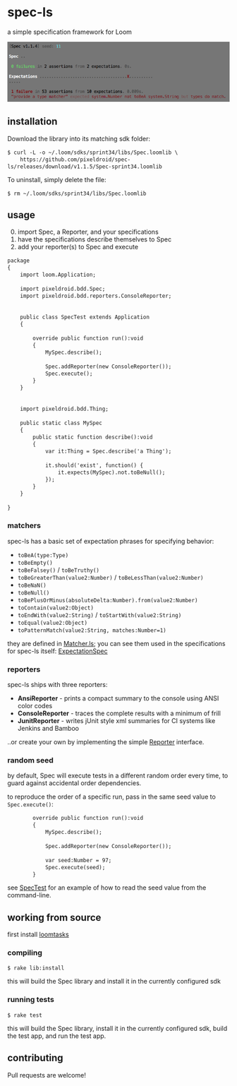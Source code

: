 spec-ls
=======

a simple specification framework for Loom

![spec-ls screenshot](terminal.png)


## installation

Download the library into its matching sdk folder:

    $ curl -L -o ~/.loom/sdks/sprint34/libs/Spec.loomlib \
        https://github.com/pixeldroid/spec-ls/releases/download/v1.1.5/Spec-sprint34.loomlib

To uninstall, simply delete the file:

    $ rm ~/.loom/sdks/sprint34/libs/Spec.loomlib


## usage

0. import Spec, a Reporter, and your specifications
0. have the specifications describe themselves to Spec
0. add your reporter(s) to Spec and execute

```ls
package
{
    import loom.Application;

    import pixeldroid.bdd.Spec;
    import pixeldroid.bdd.reporters.ConsoleReporter;


    public class SpecTest extends Application
    {

        override public function run():void
        {
            MySpec.describe();

            Spec.addReporter(new ConsoleReporter());
            Spec.execute();
        }
    }


    import pixeldroid.bdd.Thing;

    public static class MySpec
    {
        public static function describe():void
        {
            var it:Thing = Spec.describe('a Thing');

            it.should('exist', function() {
                it.expects(MySpec).not.toBeNull();
            });
        }
    }

}
```

### matchers

spec-ls has a basic set of expectation phrases for specifying behavior:

* `toBeA(type:Type)`
* `toBeEmpty()`
* `toBeFalsey()` / `toBeTruthy()`
* `toBeGreaterThan(value2:Number)` / `toBeLessThan(value2:Number)`
* `toBeNaN()`
* `toBeNull()`
* `toBePlusOrMinus(absoluteDelta:Number).from(value2:Number)`
* `toContain(value2:Object)`
* `toEndWith(value2:String)` / `toStartWith(value2:String)`
* `toEqual(value2:Object)`
* `toPatternMatch(value2:String, matches:Number=1)`

they are defined in [Matcher.ls][Matcher.ls];
you can see them used in the specifications for spec-ls itself: [ExpectationSpec][ExpectationSpec.ls]

### reporters

spec-ls ships with three reporters:

* **AnsiReporter** - prints a compact summary to the console using ANSI color codes
* **ConsoleReporter** - traces the complete results with a minimum of frill
* **JunitReporter** - writes jUnit style xml summaries for CI systems like Jenkins and Bamboo

..or create your own by implementing the simple [Reporter][Reporter.ls] interface.

### random seed

by default, Spec will execute tests in a different random order every time, to guard against accidental order dependencies.

to reproduce the order of a specific run, pass in the same seed value to `Spec.execute()`:

```ls
        override public function run():void
        {
            MySpec.describe();

            Spec.addReporter(new ConsoleReporter());

            var seed:Number = 97;
            Spec.execute(seed);
        }
```

see [SpecTest][SpecTest.ls] for an example of how to read the seed value from the command-line.

## working from source

first install [loomtasks][loomtasks]

### compiling

    $ rake lib:install

this will build the Spec library and install it in the currently configured sdk

### running tests

    $ rake test

this will build the Spec library, install it in the currently configured sdk, build the test app, and run the test app.


## contributing

Pull requests are welcome!


[ExpectationSpec.ls]: test/src/spec/ExpectationSpec.ls "ExpectationSpec.ls"
[loomtasks]: https://github.com/pixeldroid/loomtasks "loomtasks"
[Matcher.ls]: lib/src/pixeldroid/bdd/Matcher.ls "Matcher.ls"
[Reporter.ls]: lib/src/pixeldroid/bdd/Reporter.ls "Reporter.ls"
[SpecTest.ls]: test/src/app/SpecTest.ls "SpecTest.ls"
